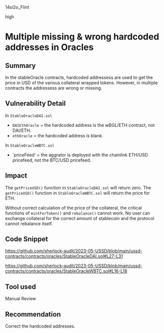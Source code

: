 14si2o_Flint

high

# Multiple missing & wrong hardcoded addresses in Oracles

## Summary

In the stableOracle contracts, hardcoded addressess are used to get the price in USD of the various collateral wrapped tokens. However, in multiple contracts the addressess are wrong or missing. 

## Vulnerability Detail

In `StableOracleDAI.sol` 
- `DAIEthOracle` = the hardcoded address is the wBGL/ETH contract, not DAI/ETH. 
- `ethOracle` = the hardcoded address is blank.

In `StableOracleWBTC.sol`
- `priceFeed' = the aggrator is deployed with the chainlink ETH/USD pricefeed, not the BTC/USD pricefeed.

## Impact

The `getPriceUSD()` function in `StableOracleDAI.sol` will return zero.
The `getPriceUSD()` function in `StableOracleWBTC.sol` will return the price for ETH.

Without correct calculation of the price of the collateral, the critical functions of `mintForToken()` and `rebalance()` cannot work. No user can exchange collateral for the correct amount of stablecoin and the protocol cannot rebalance itself. 

## Code Snippet

https://github.com/sherlock-audit/2023-05-USSD/blob/main/ussd-contracts/contracts/oracles/StableOracleDAI.sol#L27-L31

https://github.com/sherlock-audit/2023-05-USSD/blob/main/ussd-contracts/contracts/oracles/StableOracleWBTC.sol#L16-L18

## Tool used

Manual Review

## Recommendation

Correct the hardcoded addresses. 